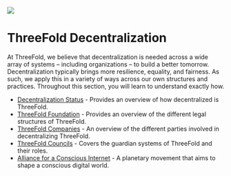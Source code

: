 
![](img/welcomepage.jpg)

# ThreeFold Decentralization

At ThreeFold, we believe that decentralization is needed across a wide array of systems – including organizations – to build a better tomorrow. Decentralization typically brings more resilience, equality, and fairness. As such, we apply this in a variety of ways across our own structures and practices. Throughout this section, you will learn to understand exactly how.

- [Decentralization Status](decentralization_status) - Provides an overview of how decentralized is ThreeFold. 
- [ThreeFold Foundation](threefold_foundation) - Provides an overview of the different legal structures of ThreeFold.
- [ThreeFold Companies](threefold_companies) - An overview of the different parties involved in decentralizing ThreeFold.
- [ThreeFold Councils](threefold_councils) - Covers the guardian systems of ThreeFold and their roles.
- [Alliance for a Conscious Internet](aci) - A planetary movement that aims to shape a conscious digital world.


<!-- - [Polls](tf_polls) -->